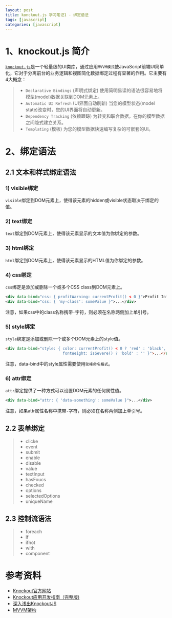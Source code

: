 ```yaml
---
layout: post
title: konckout.js 学习笔记1 - 绑定语法
tags: [javascript]
categories: [javascript]
---
```




# 1、knockout.js 简介
[`knockout.js`](http://knockoutjs.com)是一个轻量级的UI类库，通过应用`MVVM模式`使JavaScript前端UI简单化，它对于分离前台的业务逻辑和视图简化数据绑定过程有显著的作用。它主要有4大概念：

>- `Declarative Bindings` (声明式绑定)
    使用简明易读的语法很容易地将模型(model)数据关联到DOM元素上。
>- `Automatic UI Refresh` (UI界面自动刷新)
    当您的模型状态(model state)改变时，您的UI界面将自动更新。
>- `Dependency Tracking` (依赖跟踪)
    为转变和联合数据，在你的模型数据之间隐式建立关系。
>- `Templating` (模板)
    为您的模型数据快速编写复杂的可嵌套的UI。




# 2、绑定语法

## 2.1 文本和样式绑定语法

### 1) visible绑定

`visible`绑定到DOM元素上，使得该元素的hidden或visible状态取决于绑定的值。


### 2) text绑定

`text`绑定到DOM元素上，使得该元素显示的文本值为你绑定的参数。


### 3) html绑定

`html`绑定到DOM元素上，使得该元素显示的HTML值为你绑定的参数。


### 4) css绑定

`css`绑定是添加或删除一个或多个CSS class到DOM元素上。

``` xml
<div data-bind="css: { profitWarning: currentProfit() < 0 }">Profit Information</div>
<div data-bind="css: { 'my-class': someValue }">...</div>
```

注意，如果css中的class名称携带`-`字符，则必须在名称两侧加上单引号。


### 5) style绑定

`style`绑定是添加或删除一个或多个DOM元素上的style值。

``` html
<div data-bind="style: { color: currentProfit() < 0 ? 'red' : 'black',
                         fontWeight: isSevere() ? 'bold' : '' }">...</div>
```

注意，data-bind中的style属性需要使用`驼峰命名格式`。


### 6) attr绑定

`attr`绑定提供了一种方式可以设置DOM元素的任何属性值。

``` xml
<div data-bind="attr: { 'data-something': someValue }">...</div>
```

注意，如果attr属性名称中携带`-`字符，则必须在名称两侧加上单引号。


## 2.2 表单绑定

> - clicke
> - event
> - submit
> - enable
> - disable
> - value
> - textInput
> - hasFoucs
> - checked
> - options
> - selectedOptions
> - uniqueName

## 2.3 控制流语法

> - foreach
> - if
> - ifnot
> - with
> - component





# 参考资料

- [Knockout官方网站](http://knockoutjs.com)
- [Knockout应用开发指南（完整版)](http://www.cnblogs.com/TomXu/archive/2011/11/21/2257154.html)
- [深入浅出KnockoutJS](http://www.w2bc.com/Article/25175)
- [MVVM架构](http://www.cnblogs.com/lori/p/3552571.html)